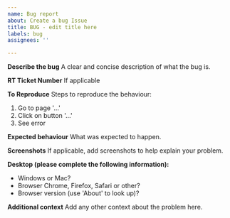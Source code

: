 ```yaml
---
name: Bug report
about: Create a bug Issue
title: BUG - edit title here
labels: bug
assignees: ''

---
```


**Describe the bug**
A clear and concise description of what the bug is.

**RT Ticket Number**
If applicable

**To Reproduce**
Steps to reproduce the behaviour:
1. Go to page '...'
2. Click on button '...'
3. See error

**Expected behaviour**
What was expected to happen.

**Screenshots**
If applicable, add screenshots to help explain your problem.

**Desktop (please complete the following information):**
* Windows or Mac?
* Browser Chrome, Firefox, Safari or other?
* Browser version (use 'About' to look up)?

**Additional context**
Add any other context about the problem here.
